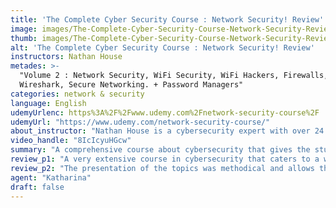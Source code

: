 ```yaml
---
title: 'The Complete Cyber Security Course : Network Security! Review'
image: images/The-Complete-Cyber-Security-Course-Network-Security-Review.jpeg
thumb: images/The-Complete-Cyber-Security-Course-Network-Security-Review.jpeg
alt: 'The Complete Cyber Security Course : Network Security! Review'
instructors: Nathan House
metades: >-
  "Volume 2 : Network Security, WiFi Security, WiFi Hackers, Firewalls,
  Wireshark, Secure Networking. + Password Managers"
categories: network & security
language: English
udemyUrlenc: https%3A%2F%2Fwww.udemy.com%2Fnetwork-security-course%2F
udemyUrl: "https://www.udemy.com/network-security-course/"
about_instructor: "Nathan House is a cybersecurity expert with over 24 years of experience. He is the CEO of Station X and is a lead consultant to a lot of mobile banking and security solutions in the UK. Over the years, he has attended various conferences and worked for a lot of notable companies."
video_handle: "8IcIcyuHGcw"
summary: "A comprehensive course about cybersecurity that gives the students a lot of examples. There are a lot of additional learning materials and the instructor answers all the questions promptly."
review_p1: "A very extensive course in cybersecurity that caters to a wide range of audiences. The course is well-organized and easy to follow. The course is very engaging and practical especially for beginners with a small background in technology. The instructor is very experienced and provides a lot of hands-on examples that the students can learn a lot from. He is really good at teaching and makes the learning process easy for the students. This course focuses a lot on safe browsing and anonymity in personal browsing."
review_p2: "The presentation of the topics was methodical and allows the students to see the gradual progression of the topics and be able to relate them. There are a lot of tools and resources that the students can use in order to learn more. this course is quite comprehensive but still manages to be up to date. The instructor explained the concept of cybersecurity really well and then provided examples in order to reduce the vulnerability of the students online. The pacing is great and the students can easily keep up with the lessons and the explanations are in-depth. The instructor is very engaging and tries his best to answer all the questions that are asked promptly. "
agent: "Katharina"
draft: false
---
```



